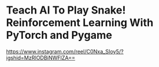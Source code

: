 # Teach AI To Play Snake! Reinforcement Learning With PyTorch and Pygame

https://www.instagram.com/reel/C0Nxa_SIoy5/?igshid=MzRlODBiNWFlZA==
